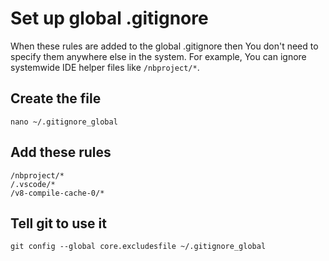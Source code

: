 # Set up  global .gitignore
When these rules are added to the global .gitignore then You don't need to 
specify them anywhere else in the system. For example, You can ignore systemwide 
 IDE helper files like `/nbproject/*`.

## Create the file
`nano ~/.gitignore_global`

## Add these rules

```
/nbproject/*
/.vscode/*
/v8-compile-cache-0/*
```

## Tell git to use it
`git config --global core.excludesfile ~/.gitignore_global`
